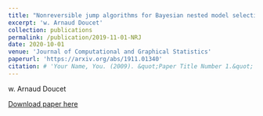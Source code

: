 ```yaml
---
title: "Nonreversible jump algorithms for Bayesian nested model selection"
excerpt: 'w. Arnaud Doucet'
collection: publications
permalink: /publication/2019-11-01-NRJ
date: 2020-10-01
venue: 'Journal of Computational and Graphical Statistics'
paperurl: 'https://arxiv.org/abs/1911.01340'
citation: # 'Your Name, You. (2009). &quot;Paper Title Number 1.&quot; <i>Journal 1</i>. 1(1).'
---
```

w. Arnaud Doucet

[Download paper here](https://arxiv.org/abs/1911.01340)


